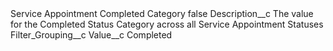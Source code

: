 <?xml version="1.0" encoding="UTF-8"?>
<CustomMetadata xmlns="http://soap.sforce.com/2006/04/metadata" xmlns:xsi="http://www.w3.org/2001/XMLSchema-instance" xmlns:xsd="http://www.w3.org/2001/XMLSchema">
    <label>Service Appointment Completed Category</label>
    <protected>false</protected>
    <values>
        <field>Description__c</field>
        <value xsi:type="xsd:string">The value for the Completed Status Category across all Service Appointment Statuses</value>
    </values>
    <values>
        <field>Filter_Grouping__c</field>
        <value xsi:nil="true"/>
    </values>
    <values>
        <field>Value__c</field>
        <value xsi:type="xsd:string">Completed</value>
    </values>
</CustomMetadata>

